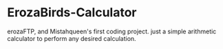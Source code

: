 # ErozaBirds-Calculator
erozaFTP, and Mistahqueen's first coding project. just a simple arithmetic calculator to perform any desired calculation. 
